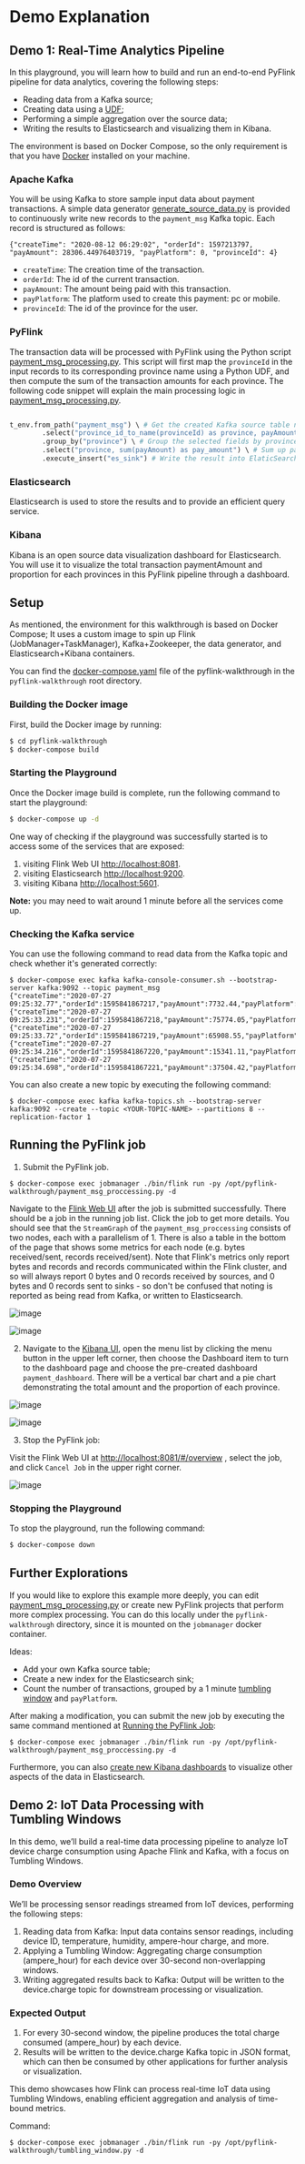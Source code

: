 # Demo Explanation

## Demo 1: Real-Time Analytics Pipeline

In this playground, you will learn how to build and run an end-to-end PyFlink pipeline for data analytics, covering the following steps:

* Reading data from a Kafka source;
* Creating data using a [UDF](https://ci.apache.org/projects/flink/flink-docs-release-1.16/dev/python/table-api-users-guide/udfs/python_udfs.html);
* Performing a simple aggregation over the source data;
* Writing the results to Elasticsearch and visualizing them in Kibana.

The environment is based on Docker Compose, so the only requirement is that you have [Docker](https://docs.docker.com/get-docker/) 
installed on your machine.

### Apache Kafka

You will be using Kafka to store sample input data about payment transactions. A simple data generator [generate_source_data.py](generator/generate_source_data.py) is provided to
continuously write new records to the `payment_msg` Kafka topic. Each record is structured as follows:
 
`{"createTime": "2020-08-12 06:29:02", "orderId": 1597213797, "payAmount": 28306.44976403719, "payPlatform": 0, "provinceId": 4}`

* `createTime`: The creation time of the transaction. 
* `orderId`: The id of the current transaction.
* `payAmount`: The amount being paid with this transaction.
* `payPlatform`: The platform used to create this payment: pc or mobile.
* `provinceId`: The id of the province for the user. 

### PyFlink

The transaction data will be processed with PyFlink using the Python script [payment_msg_processing.py](payment_msg_proccessing.py).
This script will first map the `provinceId` in the input records to its corresponding province name using a Python UDF, 
and then compute the sum of the transaction amounts for each province. The following code snippet will explain the main processing logic in [payment_msg_processing.py](payment_msg_proccessing.py).

```python

t_env.from_path("payment_msg") \ # Get the created Kafka source table named payment_msg
        .select("province_id_to_name(provinceId) as province, payAmount") \ # Select the provinceId and payAmount field and transform the provinceId to province name by a UDF
        .group_by("province") \ # Group the selected fields by province
        .select("province, sum(payAmount) as pay_amount") \ # Sum up payAmount for each province 
        .execute_insert("es_sink") # Write the result into ElaticSearch Sink

```


### Elasticsearch

Elasticsearch is used to store the results and to provide an efficient query service.

### Kibana

Kibana is an open source data visualization dashboard for Elasticsearch. You will use it to visualize
the total transaction paymentAmount and proportion for each provinces in this PyFlink pipeline through a dashboard.

## Setup

As mentioned, the environment for this walkthrough is based on Docker Compose; It uses a custom image
to spin up Flink (JobManager+TaskManager), Kafka+Zookeeper, the data generator, and Elasticsearch+Kibana containers.

You can find the [docker-compose.yaml](docker-compose.yml) file of the pyflink-walkthrough in the `pyflink-walkthrough` root directory.

### Building the Docker image

First, build the Docker image by running:

```bash
$ cd pyflink-walkthrough
$ docker-compose build
```

### Starting the Playground

Once the Docker image build is complete, run the following command to start the playground:

```bash
$ docker-compose up -d
```

One way of checking if the playground was successfully started is to access some of the services that are exposed:

1. visiting Flink Web UI [http://localhost:8081](http://localhost:8081).
2. visiting Elasticsearch [http://localhost:9200](http://localhost:9200).
3. visiting Kibana [http://localhost:5601](http://localhost:5601).

**Note:** you may need to wait around 1 minute before all the services come up.

### Checking the Kafka service

You can use the following command to read data from the Kafka topic and check whether it's generated correctly:

```shell script
$ docker-compose exec kafka kafka-console-consumer.sh --bootstrap-server kafka:9092 --topic payment_msg
{"createTime":"2020-07-27 09:25:32.77","orderId":1595841867217,"payAmount":7732.44,"payPlatform":0,"provinceId":3}
{"createTime":"2020-07-27 09:25:33.231","orderId":1595841867218,"payAmount":75774.05,"payPlatform":0,"provinceId":3}
{"createTime":"2020-07-27 09:25:33.72","orderId":1595841867219,"payAmount":65908.55,"payPlatform":0,"provinceId":0}
{"createTime":"2020-07-27 09:25:34.216","orderId":1595841867220,"payAmount":15341.11,"payPlatform":0,"provinceId":1}
{"createTime":"2020-07-27 09:25:34.698","orderId":1595841867221,"payAmount":37504.42,"payPlatform":0,"provinceId":0}
```

You can also create a new topic by executing the following command:

```shell script
$ docker-compose exec kafka kafka-topics.sh --bootstrap-server kafka:9092 --create --topic <YOUR-TOPIC-NAME> --partitions 8 --replication-factor 1
```

## Running the PyFlink job

1. Submit the PyFlink job.

```shell script
$ docker-compose exec jobmanager ./bin/flink run -py /opt/pyflink-walkthrough/payment_msg_proccessing.py -d
```

Navigate to the [Flink Web UI](http://localhost:8081) after the job is submitted successfully. There should be a job in the running job list.
Click the job to get more details. You should see that the `StreamGraph` of the `payment_msg_proccessing` consists of two nodes, each with a parallelism of 1. 
There is also a table in the bottom of the page that shows some metrics for each node (e.g. bytes received/sent, records received/sent). Note that Flink's metrics only
report bytes and records and records communicated within the Flink cluster, and so will always report 0 bytes and 0 records received by sources, and 0 bytes and 0 records
sent to sinks - so don't be confused that noting is reported as being read from Kafka, or written to Elasticsearch.

![image](pic/submitted.png)

![image](pic/detail.png)    

2. Navigate to the [Kibana UI](http://localhost:5601), open the menu list by clicking the menu button in the upper left corner, then choose the Dashboard item to turn to the dashboard page and choose the pre-created dashboard `payment_dashboard`.
There will be a vertical bar chart and a pie chart demonstrating the total amount and the proportion of each province.

![image](pic/dash_board.png)

![image](pic/chart.png)

3. Stop the PyFlink job:

Visit the Flink Web UI at [http://localhost:8081/#/overview](http://localhost:8081/#/overview) , select the job, and click `Cancel Job` in the upper right corner.

![image](pic/cancel.png)

### Stopping the Playground

To stop the playground, run the following command:

```bash
$ docker-compose down
```

## Further Explorations

If you would like to explore this example more deeply, you can edit [payment_msg_processing.py](payment_msg_proccessing.py)
or create new PyFlink projects that perform more complex processing. You can do this locally under
the `pyflink-walkthrough` directory, since it is mounted on the `jobmanager` docker container.

Ideas:
* Add your own Kafka source table;
* Create a new index for the Elasticsearch sink;
* Count the number of transactions, grouped by a 1 minute [tumbling window](https://ci.apache.org/projects/flink/flink-docs-stable/dev/table/tableApi.html#tumble-tumbling-windows) and `payPlatform`.

After making a modification, you can submit the new job by executing the same command mentioned at 
[Running the PyFlink Job](#running-the-pyflink-job):

```shell script
$ docker-compose exec jobmanager ./bin/flink run -py /opt/pyflink-walkthrough/payment_msg_proccessing.py -d
```

Furthermore, you can also [create new Kibana dashboards](https://www.elastic.co/guide/en/kibana/7.8/dashboard-create-new-dashboard.html) 
to visualize other aspects of the data in Elasticsearch.


## Demo 2: IoT Data Processing with Tumbling Windows

In this demo, we’ll build a real-time data processing pipeline to analyze IoT device charge consumption using Apache Flink and Kafka, with a focus on Tumbling Windows.

### Demo Overview
We’ll be processing sensor readings streamed from IoT devices, performing the following steps:
1. Reading data from Kafka: Input data contains sensor readings, including device ID, temperature, humidity, ampere-hour charge, and more.
2. Applying a Tumbling Window: Aggregating charge consumption (ampere_hour) for each device over 30-second non-overlapping windows.
3. Writing aggregated results back to Kafka: Output will be written to the device.charge topic for downstream processing or visualization.

### Expected Output
1. For every 30-second window, the pipeline produces the total charge consumed (ampere_hour) by each device.
2. Results will be written to the device.charge Kafka topic in JSON format, which can then be consumed by other applications for further analysis or visualization.

This demo showcases how Flink can process real-time IoT data using Tumbling Windows, enabling efficient aggregation and analysis of time-bound metrics.

Command:
```shell script
$ docker-compose exec jobmanager ./bin/flink run -py /opt/pyflink-walkthrough/tumbling_window.py -d
```

